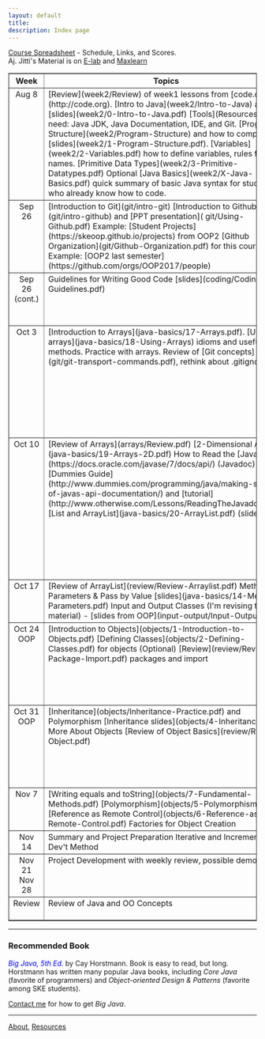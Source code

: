 ```yaml
---
layout: default
title:
description: Index page
---
```


[Course Spreadsheet](https://goo.gl/y4xqaS) - Schedule, Links, and Scores.    
Aj. Jitti's Material is on [E-lab](https://elab.cpe.ku.ac.th) and [Maxlearn](https://course.ku.ac.th)


<table border="1">
<tr valign="top">
  <th> Week  </th> 
  <th width="46%"> Topics </th>
  <th width="46%"> Assignment </th>
</tr>
<!-- -->
<tr valign="top">
<td align="center"> Aug 8 </td>
<td markdown="span">
[Review](week2/Review) of week1 lessons from [code.org](http://code.org).   
[Intro to Java](week2/Intro-to-Java) and [slides](week2/0-Intro-to-Java.pdf)   
[Tools](Resources) you need: Java JDK, Java Documentation, IDE, and Git.  
[Program Structure](week2/Program-Structure) and how to compile; [slides](week2/1-Program-Structure.pdf).  
[Variables](week2/2-Variables.pdf) how to define variables, rules for names.  
[Primitive Data Types](week2/3-Primitive-Datatypes.pdf)  
Optional [Java Basics](week2/X-Java-Basics.pdf) quick summary of basic Java syntax for students who already know how to code.  
</td>
<td markdown="span">
**Lab**  
1. [Intro to Java](week2/Lab1-Intro.pdf) with Greeter program. **New:** added optional problems using dialog boxes.  
2. [elab](https://elab.cpe.ku.ac.th) - must be done by next week.
</td>
<!-- Sep 26: git, coding -->
</tr>
<tr valign="top">
<td align="center"> Sep 26 </td>
<td markdown="span">
[Introduction to Git](git/intro-git)   
[Introduction to Github](git/intro-github) and [PPT presentation](
git/Using-Github.pdf)    
Example: [Student Projects](https://skeoop.github.io/projects) from OOP2    
[Github Organization](git/Github-Organization.pdf) for this course. Example: [OOP2 last semester](https://github.com/orgs/OOP2017/people)    
</td>
<td markdown="span">
**Lab:** [Git Assignment](git/lab-git) there will be a quiz on this next week.    
**SKE Restaurant:** You must create a Github repository named **ske-restaurant** and commit your code there.  Use that name **exactly**.   
**Homework:**  Learn to use the command line on your computer. Know how to: a) change directory, b) list files, c) list all files including hidden files, d) rename or move files, e) run a program.
</td>
</tr>
<!-- clean code -->
<tr valign="top">
<td align="center"> Sep 26<br/>(cont.) </td>
<td markdown="span">
Guidelines for Writing Good Code [slides](coding/Coding-Guidelines.pdf) 
</td>
<td markdown="span">
**Lab:** [Code Improvement Lab](coding/lab-code-improvement)
This assignment uses Github. **Due:** Sunday, 1 Oct, 20:00 on Github.    
Problem 3 (fixcode): [https://classroom.github.com/a/A0HAJsTW](https://classroom.github.com/a/A0HAJsTW)    
Study:  [Java Coding Standard](coding/Java-Coding-Standard.pdf)
</td>
</tr>
<!-- arrays -->
<tr valign="top">
<td align="center"> Oct 3 </td>
<td markdown="span">
[Introduction to Arrays](java-basics/17-Arrays.pdf).   
[Using arrays](java-basics/18-Using-Arrays) idioms and useful methods.   
Practice with arrays.   
Review of [Git concepts](git/git-transport-commands.pdf), rethink about .gitignore.    
</td>
<td markdown="span">
**Lab:**  [Arrays Lab](arrays/lab-arrays) using Github.   [JUnit Test Cases](https://github.com/OOP2018/arraylab-test).    
Lab URL: [https://classroom.github.com/a/fRBMqAfi](https://classroom.github.com/a/fRBMqAfi) to create your repository.    
**Read**: *Big Java*, Ch. 7 *Arrays*. Only 40 pages, easy to read.    
**Homework 2**:  [SKE Restaurant with Arrays](assignments/homework2) Revise SKE Restaurant to use **arrays** for menu items, prices, and customer's order.  Commit the code to Github (repo name **ske-restaurant**) by Sunday, 8 Oct 24:00.     
No credit if Github repo name is not **ske-restaurant**.     
See the **Checklist** at end of [Homework2](assignments/homework2).
</td>
</tr>
<!-- 2d-arrays and more -->
<tr valign="top">
<td align="center"> Oct 10 </td>
<td markdown="span">
[Review of Arrays](arrays/Review.pdf)        
[2-Dimensional Arrays](java-basics/19-Arrays-2D.pdf)   
How to Read the [Java API](https://docs.oracle.com/javase/7/docs/api/) (Javadoc) - [Dummies Guide](http://www.dummies.com/programming/java/making-sense-of-javas-api-documentation/) and [tutorial](http://www.otherwise.com/Lessons/ReadingTheJavadoc.html)    
[List and ArrayList](java-basics/20-ArrayList.pdf) (slides)
</td>
<td markdown="span">
**Quiz**    
**Lab:** [ArrayList Lab](arrays/lab-arraylist) using Github.    
Lab URL: [https://classroom.github.com/a/-cZ1ppg-](https://classroom.github.com/a/-cZ1ppg-) to create your repository.    
**Read**: *Big Java*, Ch. 7 *Arrays*  covers 2D arrays and ArrayList.    
**Suggested**: [Java Tutorial on ArrayList](https://docs.oracle.com/javase/tutorial/collections/implementations/list.html) and very brief [Beginners Book](https://beginnersbook.com/2013/12/java-arraylist/).    
**Homework**:     
1. Resubmit **fixcode** by Wednesday, 11 Oct, 22:00. Last chance.   
2. Resubmit **arraylab** by Friday, 22:00.    
3. ArrayList lab (above). Due: Sunday, 15 Oct. 8:00 (AM).    
4. [SKE Restaurant using Arrays](assignments/homework2) - must *really* use array. Details: see [assignment](assignments/homework2) and testing critieria in Google spreadsheet.       
**Grading Criteria**:    
See the [Course Spreadsheet](https://goo.gl/y4xqaS) "Grading Criteria" sheet on Google Docs.
</td>
</tr>
<!-- Week 11 -->
<tr valign="top">
<td align="center"> Oct 17 </td>
<td markdown="span">
[Review of ArrayList](review/Review-Arraylist.pdf)   
Method Parameters & Pass by Value [slides](java-basics/14-Method-Parameters.pdf)    
Input and Output Classes (I'm revising this material) - [slides from OOP](input-output/Input-Output.pdf)    
</td>
<td markdown="span">
**Quiz** - coding problem using arrays   
Lab: some input/output practice    
Review and correction of SKE Restaurant    
**Read**: *Big Java*, Ch. 11.1-11.2 (Input/Output), 11.4    
**Homework 3**: [SKE Restaurant with Menu File and Restaurant Manager](assignments/homework3).
</td>
</tr>
<!-- Week 12: OOP 1 -->
<tr valign="top">
<td align="center"> Oct 24 <br/> OOP </td>
<td markdown="span">
[Introduction to Objects](objects/1-Introduction-to-Objects.pdf)    
[Defining Classes](objects/2-Defining-Classes.pdf) for objects    
(Optional) [Review](review/Review-Package-Import.pdf) packages and import    
</td>
<td markdown="span">
**Quiz** reading from a file, using Arrays and ArrayList    
Lab: [Objects Lab](objects/lab-objects)    
Lab URL: [https://classroom.github.com/a/ubpc4JQ8](https://classroom.github.com/a/ubpc4JQ8)    
**Read**: *Big Java*, Ch. 2 (Objects) and Ch. 3 (Implementing Classes)    
**Suggested**: Java Tutorial on [Classes and Objects](https://docs.oracle.com/javase/tutorial/java/javaOO/index.html)    
**Project Proposal**:  [Instructions and Template](https://goo.gl/hegYGY) and [Sign-up Form](https://goo.gl/BUhK9k).
</td>
</tr>
<!-- Week 13: OOP 2 -->
<tr valign="top">
<td align="center"> Oct 31 <br/>OOP </td>
<td markdown="span">
[Inheritance](objects/Inheritance-Practice.pdf) and Polymorphism   
[Inheritance slides](objects/4-Inheritance.pdf)    
More About Objects    
[Review of Object Basics](review/Review-Object.pdf)   
</td>
<td markdown="span">
**Quiz**:  computer-based quiz using Github classroom    
**Lab**: [Inheritance](objects/lab-inheritance.pdf) - extend Person and BankAccount from last week.    
**Read**: *Big Java*, Ch. 9 (Inheritance and Polymorphism).   
**Suggested**: Java Tutorial on [Polymorphism](https://docs.oracle.com/javase/tutorial/java/IandI/polymorphism.html)     
**Assignment**: postponed    
**Note:** Polymorphism is key to O-O programming. Inheritance enables polymorphism and code reuse.  Try to understand them thoroughly.
</td>
</tr>
<!-- OOP 3 -->
<tr valign="top">
<td align="center"> Nov 7 </td>
<td markdown="span">
[Writing equals and toString](objects/7-Fundamental-Methods.pdf)    
[Polymorphism](objects/5-Polymorphism.pdf)    
[Reference as Remote Control](objects/6-Reference-as-Remote-Control.pdf)    
Factories for Object Creation  
</td>
<td markdown="span">
**Quiz** anything covered in the course so far     
**Lab**: [Polymorphism, equals](objects/lab-polymorphism)   
**Assignment**: SKE Restaurant with objects    
</td>
</tr>
<!-- Project Prep -->
<tr valign="top">
<td align="center"> Nov 14 </td>
<td markdown="span">
Summary and Project Preparation    
Iterative and Incremental Dev't Method
</td>
<td markdown="span">
Summit 1 page project proposal   
Study technology you need for project    
Ask for individual help
</td>
</tr>
<!-- Project -->
<tr valign="top">
<td align="center"> Nov 21<br/>Nov 28 </td>
<td markdown="span">
Project Development with    
weekly review, possible demo
</td>
<td markdown="span">
You must have code in Github and something
to demonstrate each week.
Ask TAs and instructor for help!
</td>
</tr>
<!-- Review -->
<tr valign="top">
<td align="center">Review</td>
<td markdown="span">
Review of Java and OO Concepts
</td>
<td markdown="span">
[Java Tutorial on Udemy](https://www.udemy.com/java-tutorial/) nice online course starts easy, covers a lot.
</td>
</tr>

</table>


---
### Recommended Book

<font color="blue"><i>Big Java, 5th Ed.</i></font> by Cay Horstmann.  Book is easy to read, but long.  Horstmann has written many popular Java books, including *Core Java* (favorite of programmers) and *Object-oriented Design & Patterns* (favorite among SKE students).

[Contact me](Contact) for how to get *Big Java*.

---
[About](About), [Resources](Resources)
